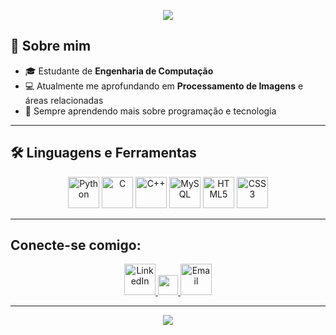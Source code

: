 <!-- Banner -->
<p align="center">
  <img src="https://capsule-render.vercel.app/api?type=waving&color=0:00c6ff,100:0072ff&height=200&section=header&text=Rafael%20Alberto%20de%20Araujo&fontSize=40&fontColor=ffffff&animation=fadeIn&fontAlignY=35"/>
</p>

## 👋 Sobre mim
- 🎓 Estudante de **Engenharia de Computação**
- 💻 Atualmente me aprofundando em **Processamento de Imagens** e áreas relacionadas
- 🌱 Sempre aprendendo mais sobre programação e tecnologia

---

## 🛠️ Linguagens e Ferramentas
<p align="center">
  <img src="https://cdn.jsdelivr.net/gh/devicons/devicon/icons/python/python-original.svg" alt="Python" width="50" height="50"/>
  <img src="https://cdn.jsdelivr.net/gh/devicons/devicon/icons/c/c-original.svg" alt="C" width="50" height="50"/>
  <img src="https://cdn.jsdelivr.net/gh/devicons/devicon/icons/cplusplus/cplusplus-original.svg" alt="C++" width="50" height="50"/>
  <img src="https://cdn.jsdelivr.net/gh/devicons/devicon/icons/mysql/mysql-original.svg" alt="MySQL" width="50" height="50"/>
  <img src="https://cdn.jsdelivr.net/gh/devicons/devicon/icons/html5/html5-original.svg" alt="HTML5" width="50" height="50"/>
  <img src="https://cdn.jsdelivr.net/gh/devicons/devicon/icons/css3/css3-original.svg" alt="CSS3" width="50" height="50"/>
</p>

---

<!-- ## 📊 Estatísticas
 <p align="center">
  <img height="165" alt="Rafael Github's Stats" src="https://github-readme-stats-rosy-seven-61.vercel.app/api?username=rafaelalbertodearaujo&show_icons=true&theme=github_dark"/>
  <img height="165" src="https://github-readme-stats.vercel.app/api/top-langs/?username=rafaelalbertodearaujo&theme=tokyonight" />
</p> -->


## Conecte-se comigo:
<p align="center">
  <!-- LinkedIn -->
  <a href="https://linkedin.com/in/rafaelalbertodearaujo" target="_blank" rel="noreferrer">
    <img src="https://cdn.jsdelivr.net/gh/devicons/devicon/icons/linkedin/linkedin-original.svg" alt="LinkedIn" width="50" height="50"/>
  </a>
  <!-- Instagram -->
  <a href="https://instagram.com/araujo.elm" target="_blank" rel="noreferrer">
    <img height="32" width="32" src="https://cdn.simpleicons.org/Instagram/[DARK_MODE_COLOR]" />
  </a>
  <!-- Email -->
  <a href="mailto:rafaelalbertola02@gmail.com" target="_blank" rel="noreferrer">
    <img src="https://upload.wikimedia.org/wikipedia/commons/4/4e/Gmail_Icon.png" alt="Email" width="50" height="50"/>
  </a>
</p>

---

<!-- Rodapé -->
<p align="center">
  <img src="https://capsule-render.vercel.app/api?type=waving&color=0:0072ff,100:00c6ff&height=100&section=footer"/>
</p>
